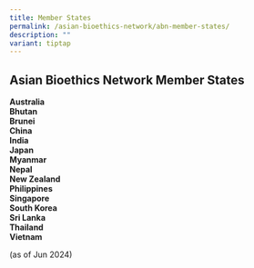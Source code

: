 ```yaml
---
title: Member States
permalink: /asian-bioethics-network/abn-member-states/
description: ""
variant: tiptap
---
```

<h2><strong>Asian Bioethics Network Member States</strong></h2>
<p><strong>Australia</strong>
<br><strong>Bhutan</strong>
<br><strong>Brunei</strong>
<br><strong>China</strong>
<br><strong>India</strong>
<br><strong>Japan</strong>
<br><strong>Myanmar</strong>
<br><strong>Nepal</strong>
<br><strong>New Zealand</strong>
<br><strong>Philippines</strong>
<br><strong>Singapore</strong>
<br><strong>South Korea</strong>
<br><strong>Sri Lanka</strong>
<br><strong>Thailand</strong>
<br><strong>Vietnam</strong>
</p>
<p>(as of Jun 2024)</p>
